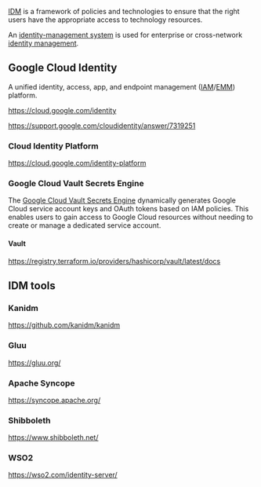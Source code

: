 
[IDM](  https://en.m.wikipedia.org/wiki/Identity_management ) is a framework of policies and technologies to ensure that the right users have the appropriate access to technology resources.

An [identity-management system]( https://en.m.wikipedia.org/wiki/Identity-management_system  ) is used for enterprise or cross-network [identity management](Identity-Management).

 


## Google Cloud Identity

A unified identity, access, app, and endpoint management ([IAM](IAM)/[EMM](https://en.wikipedia.org/wiki/Enterprise_mobility_management)) platform.

https://cloud.google.com/identity

https://support.google.com/cloudidentity/answer/7319251


### Cloud Identity Platform

https://cloud.google.com/identity-platform


### Google Cloud Vault Secrets Engine


The [Google Cloud Vault Secrets Engine]( https://www.vaultproject.io/docs/secrets/gcp  )  dynamically generates Google Cloud service account keys and OAuth tokens based on IAM policies. This enables users to gain access to Google Cloud resources without needing to create or manage a dedicated service account.

#### Vault


https://registry.terraform.io/providers/hashicorp/vault/latest/docs

## IDM tools

### Kanidm

https://github.com/kanidm/kanidm


### Gluu

https://gluu.org/

### Apache Syncope

https://syncope.apache.org/

### Shibboleth

https://www.shibboleth.net/

### WSO2

https://wso2.com/identity-server/
